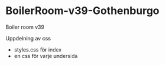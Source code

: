 # BoilerRoom-v39-Gothenburgo
Boiler room v39


Uppdelning av css
- styles.css för index
- en css för varje undersida

